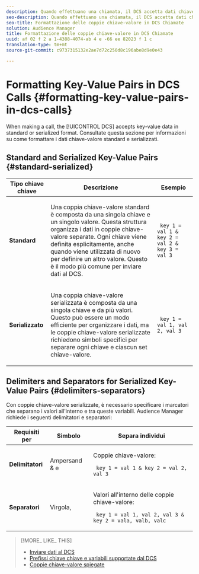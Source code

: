 ```yaml
---
description: Quando effettuano una chiamata, il DCS accetta dati chiave-valore in formato standard o serializzato. Consultate questa sezione per informazioni su come formattare i dati chiave-valore standard e serializzati.
seo-description: Quando effettuano una chiamata, il DCS accetta dati chiave-valore in formato standard o serializzato. Consultate questa sezione per informazioni su come formattare i dati chiave-valore standard e serializzati.
seo-title: Formattazione delle coppie chiave-valore in DCS Chiamate
solution: Audience Manager
title: Formattazione delle coppie chiave-valore in DCS Chiamate
uuid: af 02 f 2 a 1-4388-4074-ab 4 e -66 ee 82023 f 1 c
translation-type: tm+mt
source-git-commit: c9737315132e2ae7d72c250d8c196abe8d9e0e43

---
```



# Formatting Key-Value Pairs in DCS Calls {#formatting-key-value-pairs-in-dcs-calls}

When making a call, the [!UICONTROL DCS] accepts key-value data in standard or serialized format. Consultate questa sezione per informazioni su come formattare i dati chiave-valore standard e serializzati.

## Standard and Serialized Key-Value Pairs {#standard-serialized}

<table id="table_A220F9B359F34C6EA7B83618FC22EE3A"> 
 <thead> 
  <tr> 
   <th colname="col1" class="entry"> Tipo chiave chiave </th> 
   <th colname="col2" class="entry"> Descrizione </th> 
   <th colname="col3" class="entry"> Esempio  </th> 
  </tr> 
 </thead>
 <tbody> 
  <tr> 
   <td colname="col1"> <b>Standard</b> </td> 
   <td colname="col2"> <p>Una coppia chiave-valore standard è composta da una singola chiave e un singolo valore. Questa struttura organizza i dati in coppie chiave-valore separate. Ogni chiave viene definita esplicitamente, anche quando viene utilizzata di nuovo per definire un altro valore. Questo è il modo più comune per inviare dati al DCS. </p> </td>
   <td colname="col3"> <code> key 1 = val 1 &amp; key 2 = val 2 &amp; key 3 = val 3</code> </td>
  </tr>
  <tr> 
   <td colname="col1"> <b>Serializzato</b> </td> 
   <td colname="col2"> <p>Una coppia chiave-valore serializzata è composta da una singola chiave e da più valori. Questo può essere un modo efficiente per organizzare i dati, ma le coppie chiave-valore serializzate richiedono simboli specifici per separare ogni chiave e ciascun set chiave-valore. </p> </td> 
   <td colname="col3"> <code> key 1 = val 1, val 2, val 3</code> </td> 
  </tr>
 </tbody>
</table>

## Delimiters and Separators for Serialized Key-Value Pairs {#delimiters-separators}

Con coppie chiave-valore serializzate, è necessario specificare i marcatori che separano i valori all'interno e tra queste variabili. Audience Manager richiede i seguenti delimitatori e separatori:

<table id="table_8FD4E6B9506943AEA619D4089913ECBC"> 
 <thead> 
  <tr> 
   <th colname="col1" class="entry"> Requisiti per </th> 
   <th colname="col2" class="entry"> Simbolo </th> 
   <th colname="col3" class="entry"> Separa individui </th> 
  </tr>
 </thead>
 <tbody> 
  <tr> 
   <td colname="col1"><b>Delimitatori</b> </td> 
   <td colname="col2"> Ampersand &amp; e </td> 
   <td colname="col3"> <p>Coppie chiave-valore: </p> <p><code> key 1 = val 1 &amp; key 2 = val 2, val 3</code> </p> </td> 
  </tr> 
  <tr> 
   <td colname="col1"><b>Separatori</b> </td> 
   <td colname="col2"> Virgola, </td> 
   <td colname="col3"> <p>Valori all'interno delle coppie chiave-valore: </p> <p><code> key 1 = val 1, val 2, val 3 &amp; key 2 = vala, valb, valc</code> </p> </td> 
  </tr> 
 </tbody> 
</table>

>[!MORE_ LIKE_ THIS]
>
>* [Inviare dati al DCS](../../../api/dcs-intro/dcs-event-calls/dcs-url-send.md)
>* [Prefissi chiave chiave e variabili supportate dal DCS](../../../api/dcs-intro/dcs-api-reference/dcs-keys.md)
>* [Coppie chiave-valore spiegate](../../../reference/key-value-pairs-explained.md)

